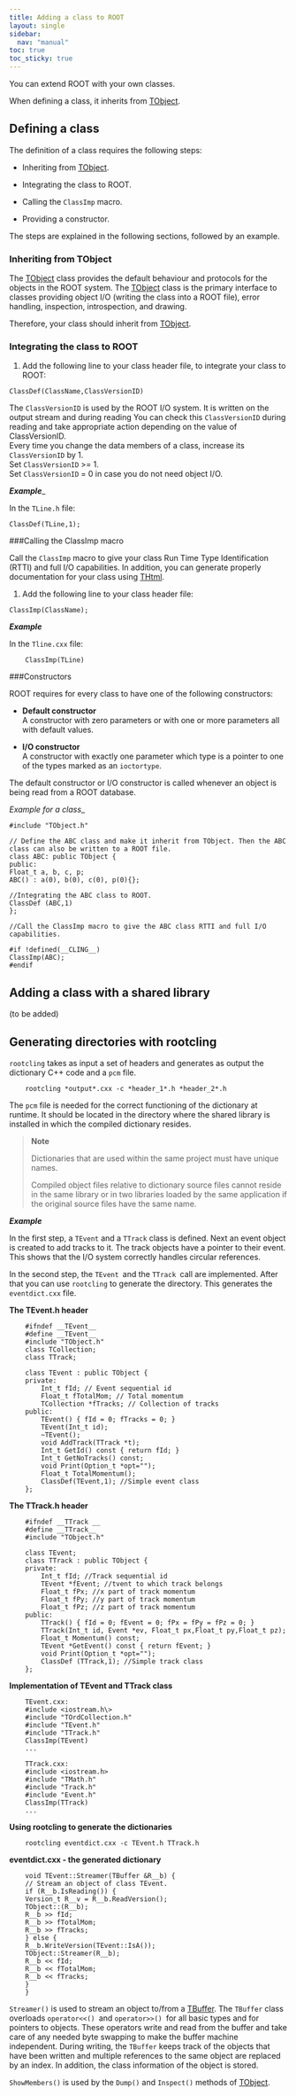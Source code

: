 ```yaml
---
title: Adding a class to ROOT
layout: single
sidebar:
  nav: "manual"
toc: true
toc_sticky: true
---
```


You can extend ROOT with your own classes.

When defining a class, it inherits from [TObject](https://root.cern/doc/master/classTObject.html).

## Defining a class

The definition of a class requires the following steps:

-   Inheriting from [TObject](https://root.cern/doc/master/classTObject.html).

-   Integrating the class to ROOT.

-   Calling the `ClassImp` macro.

-   Providing a constructor.

The steps are explained in the following sections, followed by an example.

### Inheriting from TObject

The [TObject](https://root.cern/doc/master/classTObject.html) class provides the default behaviour and protocols for the objects in the ROOT system. The [TObject](https://root.cern/doc/master/classTObject.html) class is the primary interface to classes providing object I/O (writing the class into a ROOT file), error handling, inspection, introspection, and drawing.

Therefore, your class should inherit from [TObject](https://root.cern/doc/master/classTObject.html).

### Integrating the class to ROOT

1.  Add the following line to your class header file, to integrate your class to ROOT:

```
ClassDef(ClassName,ClassVersionID)
```

The `ClassVersionID` is used by the ROOT I/O system. It is written on the output stream and during reading You can check this `ClassVersionID` during reading and take appropriate action depending on the value of ClassVersionID.  
Every time you change the data members of a class, increase its `ClassVersionID` by 1.  
Set `ClassVersionID` >= 1.  
Set `ClassVersionID` = 0 in case you do not need object I/O.

_**Example**__

In the `TLine.h` file:

```
ClassDef(TLine,1);
```

###Calling the ClassImp macro

Call the `ClassImp` macro to give your class Run Time Type Identification (RTTI) and full I/O capabilities. In addition, you can generate properly documentation for your class using [THtml](https://root.cern/doc/master/classTHtml.html).

1.  Add the following line to your class header file:

```
ClassImp(ClassName);
```

_**Example**_

In the `Tline.cxx` file:

		ClassImp(TLine)

###Constructors

ROOT requires for every class to have one of the following constructors:

-   **Default constructor**  
	A constructor with zero parameters or with one or more parameters all with default values.

-   **I/O constructor**  
	A constructor with exactly one parameter which type is a pointer to one of the types marked as an `ioctortype`.

The default constructor or I/O constructor is called whenever an object is being read from a ROOT database.

_Example for a class__
```
#include "TObject.h"

// Define the ABC class and make it inherit from TObject. Then the ABC class can also be written to a ROOT file.
class ABC: public TObject {
public:
Float_t a, b, c, p;
ABC() : a(0), b(0), c(0), p(0){};

//Integrating the ABC class to ROOT.
ClassDef (ABC,1)
};

//Call the ClassImp macro to give the ABC class RTTI and full I/O capabilities.

#if !defined(__CLING__)
ClassImp(ABC);
#endif
```


## Adding a class with a shared library

(to be added)

## Generating directories with rootcling

`rootcling` takes as input a set of headers and generates as output the dictionary C++ code and a `pcm` file.

		rootcling *output*.cxx -c *header_1*.h *header_2*.h

The `pcm` file is needed for the correct functioning of the dictionary at runtime. It should be located in the directory where the shared library is installed in which the compiled dictionary resides.

> **Note**
> 
> Dictionaries that are used within the same project must have unique names.
> 
> Compiled object files relative to dictionary source files cannot reside in the same library or in two libraries loaded by the same application if the original source files have the same name.

_**Example**_

In the first step, a `TEvent` and a `TTrack` class is defined. Next an event object is created to add tracks to it. The track objects have a pointer to their event. This shows that the I/O system correctly handles circular references.

In the second step, the `TEvent `and the `TTrack `call are implemented. After that you can use `rootcling` to generate the directory. This generates the `eventdict.cxx` file.

**The TEvent.h header**

		#ifndef __TEvent__
		#define __TEvent__
		#include "TObject.h"
		class TCollection;
		class TTrack;
		
		class TEvent : public TObject {
		private:
			Int_t fId; // Event sequential id
			Float_t fTotalMom; // Total momentum
			TCollection *fTracks; // Collection of tracks
		public:
			TEvent() { fId = 0; fTracks = 0; }
			TEvent(Int_t id);
			~TEvent();
			void AddTrack(TTrack *t);
			Int_t GetId() const { return fId; }
			Int_t GetNoTracks() const;
			void Print(Option_t *opt="");
			Float_t TotalMomentum();
			ClassDef(TEvent,1); //Simple event class
		};

**The TTrack.h header**

		#ifndef __TTrack __
		#define __TTrack__
		#include "TObject.h"
		
		class TEvent;
		class TTrack : public TObject {
		private:
			Int_t fId; //Track sequential id
			TEvent *fEvent; //tvent to which track belongs
			Float_t fPx; //x part of track momentum
			Float_t fPy; //y part of track momentum
			Float_t fPz; //z part of track momentum
		public:
			TTrack() { fId = 0; fEvent = 0; fPx = fPy = fPz = 0; }
			TTrack(Int_t id, Event *ev, Float_t px,Float_t py,Float_t pz);
			Float_t Momentum() const;
			TEvent *GetEvent() const { return fEvent; }
			void Print(Option_t *opt="");
			ClassDef (TTrack,1); //Simple track class
		};
		
**Implementation of TEvent and TTrack class**
		
		TEvent.cxx:
		#include <iostream.h\>
		#include "TOrdCollection.h"
		#include "TEvent.h"
		#include "TTrack.h"
		ClassImp(TEvent)
		...
		
		TTrack.cxx:
		#include <iostream.h>
		#include "TMath.h"
		#include "Track.h"
		#include "Event.h"
		ClassImp(TTrack)
		...

**Using rootcling to generate the dictionaries**

		rootcling eventdict.cxx -c TEvent.h TTrack.h

**eventdict.cxx - the generated dictionary**

		void TEvent::Streamer(TBuffer &R__b) {
		// Stream an object of class TEvent.
		if (R__b.IsReading()) {
		Version_t R__v = R__b.ReadVersion();
		TObject::(R__b);
		R__b >> fId;
		R__b >> fTotalMom;
		R__b >> fTracks;
		} else {
		R__b.WriteVersion(TEvent::IsA());
		TObject::Streamer(R__b);
		R__b << fId;
		R__b << fTotalMom;
		R__b << fTracks;
		}
		}

`Streamer()` is used to stream an object to/from a [TBuffer](https://root.cern/doc/master/classTBuffer.html). The `TBuffer` class overloads `operator<<() `and `operator>>() `for all basic types and for pointers to objects. These operators write and read from the buffer and take care of any needed byte swapping to make the buffer machine independent. During writing, the `TBuffer` keeps track of the objects that have been written and multiple references to the same object are replaced by an index. In addition, the class information of the object is stored.

`ShowMembers()` is used by the `Dump()` and `Inspect()` methods of [TObject](https://root.cern/doc/master/classTObject.html).
